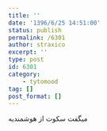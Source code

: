 ```yaml
---
title: ''
date: '1396/6/25 14:51:00'
status: publish
permalink: /6301
author: straxico
excerpt: ''
type: post
id: 6301
category:
    - tytomood
tag: []
post_format: []
---
```

میگفت سکوت از هوشمندیه